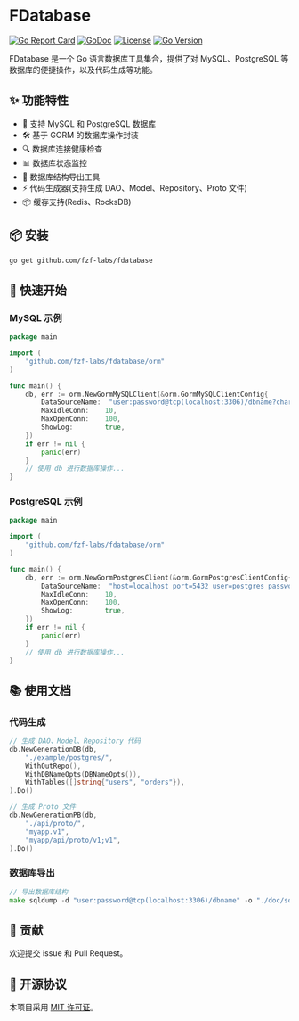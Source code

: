 # FDatabase

[![Go Report Card](https://goreportcard.com/badge/github.com/fzf-labs/fdatabase)](https://goreportcard.com/report/github.com/fzf-labs/fdatabase)
[![GoDoc](https://godoc.org/github.com/fzf-labs/fdatabase?status.svg)](https://godoc.org/github.com/fzf-labs/fdatabase)
[![License](https://img.shields.io/github/license/fzf-labs/fdatabase.svg)](https://github.com/fzf-labs/fdatabase/blob/main/LICENSE)
[![Go Version](https://img.shields.io/github/go-mod/go-version/fzf-labs/fdatabase)](https://github.com/fzf-labs/fdatabase/blob/main/go.mod)

FDatabase 是一个 Go 语言数据库工具集合，提供了对 MySQL、PostgreSQL 等数据库的便捷操作，以及代码生成等功能。

## ✨ 功能特性

- 🔌 支持 MySQL 和 PostgreSQL 数据库
- 🛠 基于 GORM 的数据库操作封装
- 🔍 数据库连接健康检查
- 📊 数据库状态监控
- 📁 数据库结构导出工具
- ⚡️ 代码生成器(支持生成 DAO、Model、Repository、Proto 文件)
- 📦 缓存支持(Redis、RocksDB)

## 📦 安装

```bash
go get github.com/fzf-labs/fdatabase
```

## 🚀 快速开始

### MySQL 示例

```go
package main

import (
    "github.com/fzf-labs/fdatabase/orm"
)

func main() {
    db, err := orm.NewGormMySQLClient(&orm.GormMySQLClientConfig{
        DataSourceName:  "user:password@tcp(localhost:3306)/dbname?charset=utf8mb4&parseTime=True&loc=Local",
        MaxIdleConn:    10,
        MaxOpenConn:    100,
        ShowLog:        true,
    })
    if err != nil {
        panic(err)
    }
    // 使用 db 进行数据库操作...
}
```

### PostgreSQL 示例

```go
package main

import (
    "github.com/fzf-labs/fdatabase/orm"
)

func main() {
    db, err := orm.NewGormPostgresClient(&orm.GormPostgresClientConfig{
        DataSourceName:  "host=localhost port=5432 user=postgres password=123456 dbname=test sslmode=disable",
        MaxIdleConn:    10,
        MaxOpenConn:    100,
        ShowLog:        true,
    })
    if err != nil {
        panic(err)
    }
    // 使用 db 进行数据库操作...
}
```

## 📚 使用文档

### 代码生成

```go
// 生成 DAO、Model、Repository 代码
db.NewGenerationDB(db,
    "./example/postgres/",
    WithOutRepo(),
    WithDBNameOpts(DBNameOpts()),
    WithTables([]string{"users", "orders"}),
).Do()

// 生成 Proto 文件
db.NewGenerationPB(db,
    "./api/proto/",
    "myapp.v1",
    "myapp/api/proto/v1;v1",
).Do()
```

### 数据库导出

```go
// 导出数据库结构
make sqldump -d "user:password@tcp(localhost:3306)/dbname" -o "./doc/sql"
```

## 🤝 贡献

欢迎提交 issue 和 Pull Request。

## 📄 开源协议

本项目采用 [MIT 许可证](LICENSE)。